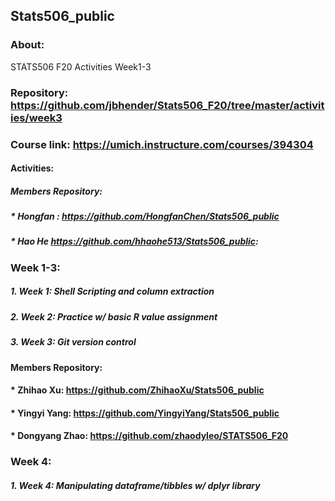 ## Stats506_public
### About: 
STATS506 F20 Activities Week1-3 
###   Repository: https://github.com/jbhender/Stats506_F20/tree/master/activities/week3
###   Course link: https://umich.instructure.com/courses/394304

#### Activities:
##### Members Repository:
##### * Hongfan : https://github.com/HongfanChen/Stats506_public
##### * Hao He  https://github.com/hhaohe513/Stats506_public:

### Week 1-3:
#####	1. Week 1: Shell Scripting and column extraction  
#####	2. Week 2: Practice w/ basic R value assignment
#####	3. Week 3: Git version control

#### Members Repository:
#### * Zhihao Xu: https://github.com/ZhihaoXu/Stats506_public
#### * Yingyi Yang: https://github.com/YingyiYang/Stats506_public
#### * Dongyang Zhao: https://github.com/zhaodyleo/STATS506_F20

### Week 4:
##### 1. Week 4: Manipulating dataframe/tibbles w/ dplyr library
